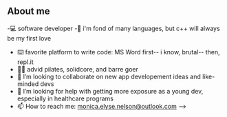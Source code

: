 ## About me 


-💻 software developer
-🩶 i'm fond of many languages, but c++ will always be my first love
- ⌨️ favorite platform to write code: MS Word first-- i know, brutal-- then, repl.it
- 🤸🏻 advid pilates, solidcore, and barre goer
- 💬 I’m looking to collaborate on new app developement ideas and like-minded devs
- 🧐 I’m looking for help with getting more exposure as a young dev, especially in healthcare programs
- 📫 How to reach me: monica.elyse.nelson@outlook.com
-->


<!--
**Monellynel/monellynel** is a ✨ _special_ ✨ repository because its `README.md` (this file) appears on your GitHub profile.


